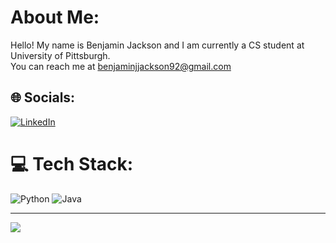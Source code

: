 #  About Me:
Hello! My name is Benjamin Jackson and I am currently a CS student at University of Pittsburgh.  
You can reach me at benjaminjjackson92@gmail.com


## 🌐 Socials:
[![LinkedIn](https://img.shields.io/badge/LinkedIn-%230077B5.svg?logo=linkedin&logoColor=white)](https://linkedin.com/in/www.linkedin.com/in/benjamin-jackson-4355902b0) 

# 💻 Tech Stack:
![Python](https://img.shields.io/badge/python-3670A0?style=for-the-badge&logo=python&logoColor=ffdd54) ![Java](https://img.shields.io/badge/java-%23ED8B00.svg?style=for-the-badge&logo=openjdk&logoColor=white)

---
[![](https://visitcount.itsvg.in/api?id=BenJaminJackson1&icon=0&color=1)](https://visitcount.itsvg.in)

<!-- Proudly created with GPRM ( https://gprm.itsvg.in ) -->
